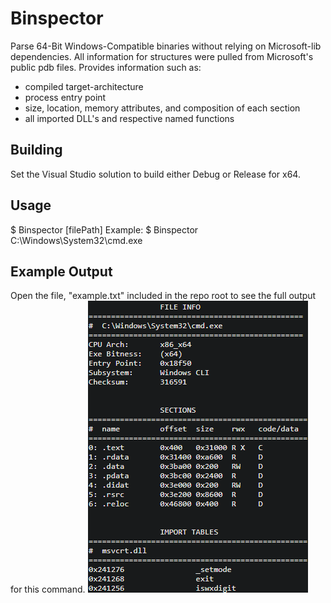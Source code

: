 # Binspector
Parse 64-Bit Windows-Compatible binaries without relying on Microsoft-lib dependencies. All information for structures were pulled from Microsoft's public pdb files.
Provides information such as: 
- compiled target-architecture 
- process entry point 
- size, location, memory attributes, and composition of each section
- all imported DLL's and respective named functions

## Building
Set the Visual Studio solution to build either Debug or Release for x64.

## Usage
$ Binspector [filePath]
Example:
$ Binspector C:\Windows\System32\cmd.exe

## Example Output
Open the file, "example.txt" included in the repo root to see the full output for this command.
![example](examplePNG.png)
